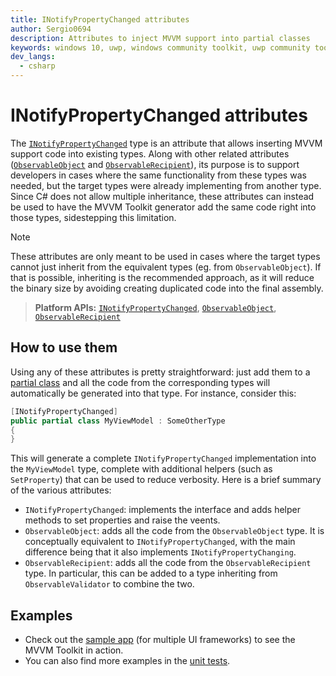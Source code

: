 ```yaml
---
title: INotifyPropertyChanged attributes
author: Sergio0694
description: Attributes to inject MVVM support into partial classes
keywords: windows 10, uwp, windows community toolkit, uwp community toolkit, uwp toolkit, mvvm, componentmodel, property changed, notification, binding, net core, net standard
dev_langs:
  - csharp
---
```


# INotifyPropertyChanged attributes

The [`INotifyPropertyChanged`](/dotnet/api/communitytoolkit.mvvm.componentmodel.INotifyPropertyChangedAttribute) type is an attribute that allows inserting MVVM support code into existing types. Along with other related attributes ([`ObservableObject`](/dotnet/api/communitytoolkit.mvvm.componentmodel.ObservableObjectAttribute) and [`ObservableRecipient`](/dotnet/api/communitytoolkit.mvvm.componentmodel.ObservableRecipientdAttribute)), its purpose is to support developers in cases where the same functionality from these types was needed, but the target types were already implementing from another type. Since C# does not allow multiple inheritance, these attributes can instead be used to have the MVVM Toolkit generator add the same code right into those types, sidestepping this limitation.

> [!NOTE]
> These attributes are only meant to be used in cases where the target types cannot just inherit from the equivalent types (eg. from `ObservableObject`). If that is possible, inheriting is the recommended approach, as it will reduce the binary size by avoiding creating duplicated code into the final assembly.

> **Platform APIs:** [`INotifyPropertyChanged`](/dotnet/api/communitytoolkit.mvvm.componentmodel.INotifyPropertyChangedAttribute), [`ObservableObject`](/dotnet/api/communitytoolkit.mvvm.componentmodel.ObservableObjectAttribute), [`ObservableRecipient`](/dotnet/api/communitytoolkit.mvvm.componentmodel.ObservableRecipientdAttribute)

## How to use them

Using any of these attributes is pretty straightforward: just add them to a [partial class](https://docs.microsoft.com/dotnet/csharp/programming-guide/classes-and-structs/partial-classes-and-methods) and all the code from the corresponding types will automatically be generated into that type. For instance, consider this:

```csharp
[INotifyPropertyChanged]
public partial class MyViewModel : SomeOtherType
{    
}
```

This will generate a complete `INotifyPropertyChanged` implementation into the `MyViewModel` type, complete with additional helpers (such as `SetProperty`) that can be used to reduce verbosity. Here is a brief summary of the various attributes:
- `INotifyPropertyChanged`: implements the interface and adds helper methods to set properties and raise the veents.
- `ObservableObject`: adds all the code from the `ObservableObject` type. It is conceptually equivalent to `INotifyPropertyChanged`, with the main difference being that it also implements `INotifyPropertyChanging`.
- `ObservableRecipient`: adds all the code from the `ObservableRecipient` type. In particular, this can be added to a type inheriting from `ObservableValidator` to combine the two.

## Examples

- Check out the [sample app](https://aka.ms/mvvmtoolkit/samples) (for multiple UI frameworks) to see the MVVM Toolkit in action.
- You can also find more examples in the [unit tests](https://github.com/CommunityToolkit/dotnet/tree/main/tests/CommunityToolkit.Mvvm.UnitTests).
